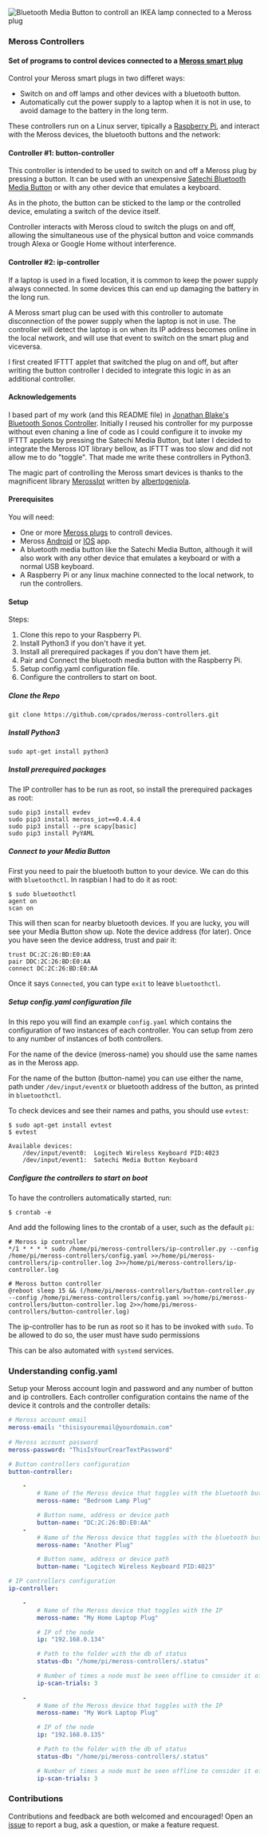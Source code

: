 ![Bluetooth Media Button to controll an IKEA lamp connected to a Meross plug](satechi_button_on_lamp.jpg)

### Meross Controllers
#### Set of programs to control devices connected to a [Meross smart plug](https://www.meross.com/home)
Control your Meross smart plugs in two differet ways: 

 - Switch on and off lamps and other devices with a bluetooth button.
 - Automatically cut the power supply to a laptop when it is not in use, to avoid damage to the battery in the long term.

These controllers run on a Linux server, tipically a [Raspberry Pi](https://www.raspberrypi.org/), and interact with the Meross devices, the bluetooth buttons and the network:

#### Controller #1: button-controller
This controller is intended to be used to switch on and off a Meross plug by pressing a button. It can be used with an unexpensive [Satechi Bluetooth Media Button](https://www.amazon.com/Satechi-Bluetooth-Button-compatible-Samsung-Media/dp/B00RM75NL0/) or with any other device that emulates a keyboard.

As in the photo, the button can be sticked to the lamp or the controlled device, emulating a switch of the device itself. 

Controller interacts with Meross cloud to switch the plugs on and off, allowing the simultaneous use of the physical button and voice commands trough Alexa or Google Home without interference.

#### Controller #2: ip-controller
If a laptop is used in a fixed location, it is common to keep the power supply always connected. In some devices this can end up damaging the battery in the long run.

A Meross smart plug can be used with this controller to automate disconnection of the power supply when the laptop is not in use. The controller will detect the laptop is on when its IP address becomes online in the local network, and will use that event to switch on the smart plug and viceversa.
 
I first created IFTTT applet that switched the plug on and off, but after writing the button controller I decided to integrate this logic in as an additional controller.

#### Acknowledgements
I based part of my work (and this README file) in [Jonathan Blake's Bluetooth Sonos Controller](https://github.com/mochi-co/bluetooth-sonos-controller). Initially I reused his controller for my purposse without even chaning a line of code as I could configure it to invoke my IFTTT applets by pressing the Satechi Media Button, but later I decided to integrate the Meross IOT library bellow, as IFTTT was too slow and did not allow me to do "toggle". That made me write these controllers in Python3.

The magic part of controlling the Meross smart devices is thanks to the magnificent library [MerossIot](https://github.com/albertogeniola/MerossIot) written by [albertogeniola](https://github.com/albertogeniola).

#### Prerequisites
You will need:

 - One or more [Meross plugs](https://www.amazon.es/gp/product/B08PF3R4BG) to controll devices.
 - Meross [Android](https://play.google.com/store/apps/details?id=com.meross.meross) or [IOS](https://apps.apple.com/es/app/meross/id1260842951) app.
 - A bluetooth media button like the Satechi Media Button, although it will also work with any other device that emulates a keyboard or with a normal USB keyboard.
 - A Raspberry Pi or any linux machine connected to the local network, to run the controllers.

#### Setup
Steps:
1. Clone this repo to your Raspberry Pi.
2. Install Python3 if you don't have it yet.
3. Install all prerequired packages if you don't have them jet.
4. Pair and Connect the bluetooth media button with the Raspberry Pi.
5. Setup config.yaml configuration file. 
6. Configure the controllers to start on boot.

##### Clone the Repo	
	git clone https://github.com/cprados/meross-controllers.git

##### Install Python3
	sudo apt-get install python3

##### Install prerequired packages
The IP controller has to be run as root, so install the prerequired packages as root:

	sudo pip3 install evdev
	sudo pip3 install meross_iot==0.4.4.4
	sudo pip3 install --pre scapy[basic]
	sudo pip3 install PyYAML

#####  Connect to your Media Button
First you need to pair the bluetooth button to your device. We can do this with `bluetoothctl`. In raspbian I had to do it as root:

```
$ sudo bluetoothctl
agent on
scan on
```
This will then scan for nearby bluetooth devices. If you are lucky, you will see your Media Button show up. Note the device address (for later). Once you have seen the device address, trust and pair it:
```
trust DC:2C:26:BD:E0:AA
pair DDC:2C:26:BD:E0:AA
connect DC:2C:26:BD:E0:AA
```
Once it says `Connected`, you can type  `exit` to leave `bluetoothctl`.

##### Setup config.yaml configuration file
In this repo you will find an example `config.yaml` which contains the configuration of two instances of each controller. You can setup from zero to any number of instances of both controllers.

For the name of the device (meross-name) you should use the same names as in the Meross app.

For the name of the button (button-name) you can use either the name, path under `/dev/input/eventX` or bluetooth address of the button, as printed in `bluetoothctl`.

To check devices and see their names and paths, you should use `evtest`:

	$ sudo apt-get install evtest
	$ evtest

	Available devices:
        /dev/input/event0:  Logitech Wireless Keyboard PID:4023
        /dev/input/event1:  Satechi Media Button Keyboard

##### Configure the controllers to start on boot

To have the controllers automatically started, run:
```
$ crontab -e
```
And add the following lines to the crontab of a user, such as the default `pi`:
```
# Meross ip controller
*/1 * * * * sudo /home/pi/meross-controllers/ip-controller.py --config /home/pi/meross-controllers/config.yaml >>/home/pi/meross-controllers/ip-controller.log 2>>/home/pi/meross-controllers/ip-controller.log

# Meross button controller
@reboot sleep 15 && (/home/pi/meross-controllers/button-controller.py --config /home/pi/meross-controllers/config.yaml >>/home/pi/meross-controllers/button-controller.log 2>>/home/pi/meross-controllers/button-controller.log)
```
The ip-controller has to be run as root so it has to be invoked with `sudo`. To be allowed to do so, the user must have sudo permissions

This can be also automated with `systemd` services.

### Understanding config.yaml
Setup your Meross account login and password and any number of button and ip controllers. Each controller configuration contains the name of the device it controls and the controller details:

````yaml
# Meross account email
meross-email: "thisisyouremail@yourdomain.com"
    
# Meross account password
meross-password: "ThisIsYourCrearTextPassword"

# Button controllers configuration
button-controller:

    -
        # Name of the Meross device that toggles with the bluetooth button
        meross-name: "Bedroom Lamp Plug"

        # Button name, address or device path
        button-name: "DC:2C:26:BD:E0:AA"
    -
        # Name of the Meross device that toggles with the bluetooth button
        meross-name: "Another Plug"

        # Button name, address or device path
        button-name: "Logitech Wireless Keyboard PID:4023"

# IP controllers configuration
ip-controller:

    -
        # Name of the Meross device that toggles with the IP
        meross-name: "My Home Laptop Plug"

        # IP of the node 
        ip: "192.168.0.134"

        # Path to the folder with the db of status
        status-db: "/home/pi/meross-controllers/.status"

        # Number of times a node must be seen offline to consider it off
        ip-scan-trials: 3
      
    - 
        # Name of the Meross device that toggles with the IP
        meross-name: "My Work Laptop Plug"

        # IP of the node 
        ip: "192.168.0.135"

        # Path to the folder with the db of status
        status-db: "/home/pi/meross-controllers/.status"

        # Number of times a node must be seen offline to consider it off
        ip-scan-trials: 3
````
### Contributions
Contributions and feedback are both welcomed and encouraged! Open an [issue](https://github.com/cprados/meross-controllers/issues) to report a bug, ask a question, or make a feature request.
